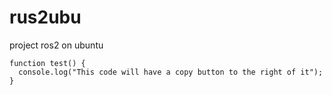 # rus2ubu
project ros2 on ubuntu
```
function test() {
  console.log("This code will have a copy button to the right of it");
}
```
